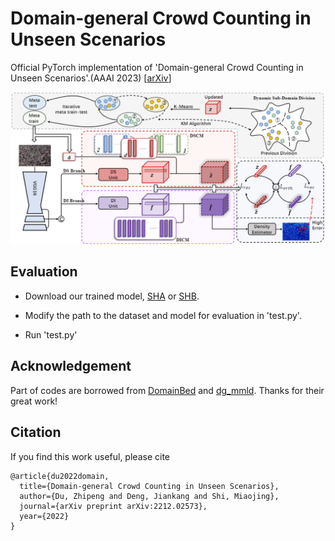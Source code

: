 # Domain-general Crowd Counting in Unseen Scenarios

Official PyTorch implementation of 'Domain-general Crowd Counting in Unseen Scenarios'.(AAAI 2023) [[arXiv](https://arxiv.org/abs/2212.02573)]

![overview](./samples_imgs/overview.PNG)

## Evaluation

- Download our trained model, [SHA](https://drive.google.com/file/d/1WalB-jPXDvhpaiuvD8bQr4O9Olb2cWSD/view?usp=sharing) or [SHB](https://drive.google.com/file/d/1DwFy16sLq4F0qFsjP_sH-febjSgtTn2h/view?usp=sharing).

- Modify the path to the dataset and model for evaluation in 'test.py'.

- Run 'test.py'

## Acknowledgement

Part of codes are borrowed from [DomainBed](https://github.com/facebookresearch/DomainBed) and [dg_mmld](https://github.com/mil-tokyo/dg_mmld). Thanks for their great work!

## Citation

If you find this work useful, please cite

``` @article{du2022redesigning,
@article{du2022domain,
  title={Domain-general Crowd Counting in Unseen Scenarios},
  author={Du, Zhipeng and Deng, Jiankang and Shi, Miaojing},
  journal={arXiv preprint arXiv:2212.02573},
  year={2022}
}
